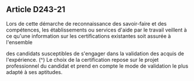 ## Article D243-21

Lors de cette démarche de reconnaissance des savoir-faire et des compétences, les établissements ou services
d'aide par le travail veillent à ce qu'une information sur les certifications existantes soit assurée à l'ensemble

des candidats susceptibles de s'engager dans la validation des acquis de l'expérience. (^)
Le choix de la certification repose sur le projet professionnel du candidat et prend en compte le mode de
validation le plus adapté à ses aptitudes.

